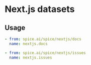 # Next.js datasets

## Usage

```yaml
- from: spice.ai/spice/nextjs/docs
  name: nextjs.docs

- from: spice.ai/spice/nextjs/issues
  name: nextjs.issues
```
